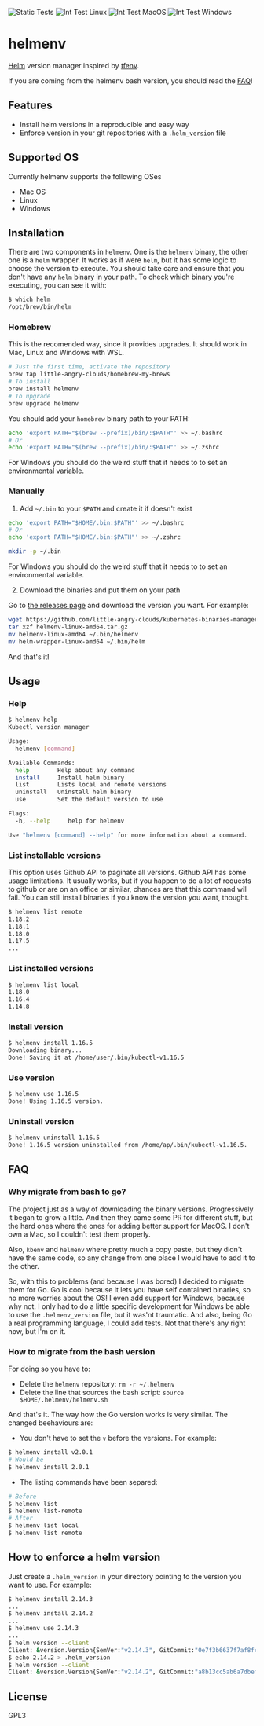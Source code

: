 ![Static Tests](https://github.com/little-angry-clouds/kubernetes-binaries-managers/workflows/Generic%20tests/badge.svg) ![Int Test Linux](https://github.com/little-angry-clouds/kubernetes-binaries-managers/workflows/Int%20Test%20Linux/badge.svg) ![Int Test MacOS](https://github.com/little-angry-clouds/kubernetes-binaries-managers/workflows/Int%20Test%20MacOS/badge.svg) ![Int Test Windows](https://github.com/little-angry-clouds/kubernetes-binaries-managers/workflows/Int%20Test%20Windows/badge.svg)

# helmenv
[Helm](https://helm.sh/) version manager inspired by
[tfenv](https://github.com/tfutils/tfenv/).

If you are coming from the helmenv bash version, you should read the [FAQ](#how-to-migrate-from-the-bash-version)!

## Features

- Install helm versions in a reproducible and easy way
- Enforce version in your git repositories with a `.helm_version` file

## Supported OS

Currently helmenv supports the following OSes
- Mac OS
- Linux
- Windows

## Installation

There are two components in `helmenv`. One is the `helmenv` binary, the other one
is a `helm` wrapper. It works as if were `helm`, but it has some logic to choose
the version to execute. You should take care and ensure that you don't have any
`helm` binary in your path. To check which binary you're executing, you can see
it with:

``` bash
$ which helm
/opt/brew/bin/helm
```

### Homebrew

This is the recomended way, since it provides upgrades. It should work in Mac,
Linux and Windows with WSL.

``` bash
# Just the first time, activate the repository
brew tap little-angry-clouds/homebrew-my-brews
# To install
brew install helmenv
# To upgrade
brew upgrade helmenv
```

You should add your `homebrew` binary path to your PATH:

``` bash
echo 'export PATH="$(brew --prefix)/bin/:$PATH"' >> ~/.bashrc
# Or
echo 'export PATH="$(brew --prefix)/bin/:$PATH"' >> ~/.zshrc
```

For Windows you should do the weird stuff that it needs to to set an environmental variable.

### Manually

1. Add `~/.bin` to your `$PATH` and create it if doesn't exist

```bash
echo 'export PATH="$HOME/.bin:$PATH"' >> ~/.bashrc
# Or
echo 'export PATH="$HOME/.bin:$PATH"' >> ~/.zshrc

mkdir -p ~/.bin
```

For Windows you should do the weird stuff that it needs to to set an environmental variable.

2. Download the binaries and put them on your path

Go to [the releases
page](https://github.com/little-angry-clouds/kubernetes-binaries-managers/releases)
and download the version you want. For example:

```bash
wget https://github.com/little-angry-clouds/kubernetes-binaries-managers/releases/download/0.0.4/helmenv-linux-amd64.tar.gz
tar xzf helmenv-linux-amd64.tar.gz
mv helmenv-linux-amd64 ~/.bin/helmenv
mv helm-wrapper-linux-amd64 ~/.bin/helm
```

And that's it!

## Usage
### Help

``` bash
$ helmenv help
Kubectl version manager

Usage:
  helmenv [command]

Available Commands:
  help        Help about any command
  install     Install helm binary
  list        Lists local and remote versions
  uninstall   Uninstall helm binary
  use         Set the default version to use

Flags:
  -h, --help     help for helmenv

Use "helmenv [command] --help" for more information about a command.
```

### List installable versions

This option uses Github API to paginate all versions. Github API has some usage
limitations. It usually works, but if you happen to do a lot of requests to
github or are on an office or similar, chances are that this command will fail.
You can still install binaries if you know the version you want, thought.

```bash
$ helmenv list remote
1.18.2
1.18.1
1.18.0
1.17.5
...
```

### List installed versions

```bash
$ helmenv list local
1.18.0
1.16.4
1.14.8
```

### Install version

```bash
$ helmenv install 1.16.5
Downloading binary...
Done! Saving it at /home/user/.bin/kubectl-v1.16.5
```

### Use version

```bash
$ helmenv use 1.16.5
Done! Using 1.16.5 version.
```

### Uninstall version

```bash
$ helmenv uninstall 1.16.5
Done! 1.16.5 version uninstalled from /home/ap/.bin/kubectl-v1.16.5.
```

## FAQ
### Why migrate from bash to go?
The project just as a way of downloading the binary versions. Progressively it
began to grow a little. And then they came some PR for different stuff, but the
hard ones where the ones for adding better support for MacOS. I don't own a Mac,
so I couldn't test them properly.

Also, `kbenv` and `helmenv` where pretty much a copy paste, but they didn't have
the same code, so any change from one place I would have to add it to the other.

So, with this to problems (and because I was bored) I decided to migrate them
for Go. Go is cool because it lets you have self contained binaries, so no more
worries about the OS! I even add support for Windows, because why not. I only
had to do a little specific development for Windows be able to use the
`.helmenv_version` file, but it was'nt traumatic. And also, being Go a real
programming language, I could add tests. Not that there's any right now, but I'm
on it.

### How to migrate from the bash version
For doing so you have to:
- Delete the `helmenv` repository: `rm -r ~/.helmenv`
- Delete the line that sources the bash script: `source $HOME/.helmenv/helmenv.sh`

And that's it. The way how the Go version works is very similar. The changed
beehaviours are:

- You don't have to set the `v` before the versions. For example:

``` bash
$ helmenv install v2.0.1
# Would be
$ helmenv install 2.0.1
```

- The listing commands have been separed:

``` bash
# Before
$ helmenv list
$ helmenv list-remote
# After
$ helmenv list local
$ helmenv list remote
```

## How to enforce a helm version
Just create a `.helm_version` in your directory pointing to the version you want
to use. For example:

``` bash
$ helmenv install 2.14.3
...
$ helmenv install 2.14.2
...
$ helmenv use 2.14.3
...
$ helm version --client
Client: &version.Version{SemVer:"v2.14.3", GitCommit:"0e7f3b6637f7af8fcfddb3d2941fcc7cbebb0085", GitTreeState:"clean"}
$ echo 2.14.2 > .helm_version
$ helm version --client
Client: &version.Version{SemVer:"v2.14.2", GitCommit:"a8b13cc5ab6a7dbef0a58f5061bcc7c0c61598e7", GitTreeState:"clean"}
```

## License
GPL3
